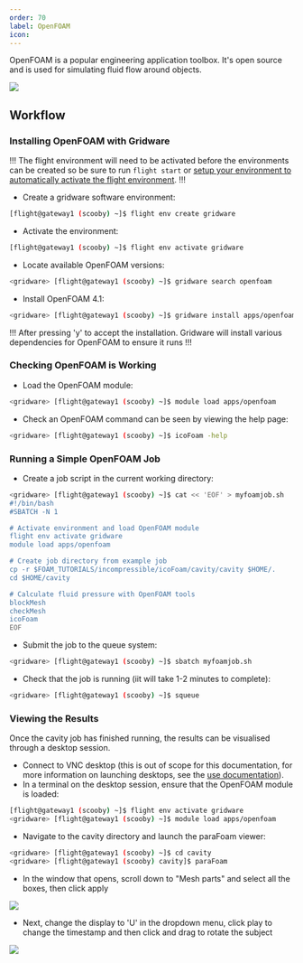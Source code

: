 ```yaml
---
order: 70
label: OpenFOAM
icon: 
---
```


OpenFOAM is a popular engineering application toolbox. It's open source and is used for simulating fluid flow around objects. 

![](/images/openfoam_about_1.png)

## Workflow

### Installing OpenFOAM with Gridware

!!! 
The flight environment will need to be activated before the environments can be created so be sure to run `flight start` or [setup your environment to automatically activate the flight environment](https://use.openflighthpc.org/en/latest/working-with-user-suite/flight-environment.html#activating-the-flight-environment).
!!!

- Create a gridware software environment:

```bash
[flight@gateway1 (scooby) ~]$ flight env create gridware
```

- Activate the environment:

```bash
[flight@gateway1 (scooby) ~]$ flight env activate gridware
```

- Locate available OpenFOAM versions:

```bash
<gridware> [flight@gateway1 (scooby) ~]$ gridware search openfoam
```

- Install OpenFOAM 4.1:

```bash
<gridware> [flight@gateway1 (scooby) ~]$ gridware install apps/openfoam/4.1
```

!!!
After pressing 'y' to accept the installation. Gridware will install various dependencies for OpenFOAM to ensure it runs
!!!

### Checking OpenFOAM is Working

- Load the OpenFOAM module:

```bash
<gridware> [flight@gateway1 (scooby) ~]$ module load apps/openfoam
```

- Check an OpenFOAM command can be seen by viewing the help page:

```bash
<gridware> [flight@gateway1 (scooby) ~]$ icoFoam -help
```

### Running a Simple OpenFOAM Job

- Create a job script in the current working directory:

```bash
<gridware> [flight@gateway1 (scooby) ~]$ cat << 'EOF' > myfoamjob.sh
#!/bin/bash
#SBATCH -N 1

# Activate environment and load OpenFOAM module
flight env activate gridware
module load apps/openfoam

# Create job directory from example job
cp -r $FOAM_TUTORIALS/incompressible/icoFoam/cavity/cavity $HOME/.
cd $HOME/cavity

# Calculate fluid pressure with OpenFOAM tools
blockMesh
checkMesh
icoFoam
EOF
```

- Submit the job to the queue system:

```bash
<gridware> [flight@gateway1 (scooby) ~]$ sbatch myfoamjob.sh
```

- Check that the job is running (iit will take 1-2 minutes to complete):

```bash
<gridware> [flight@gateway1 (scooby) ~]$ squeue
```

### Viewing the Results

Once the cavity job has finished running, the results can be visualised through a desktop session.
- Connect to VNC desktop (this is out of scope for this documentation, for more information on launching desktops, see the [use documentation](https://use.openflighthpc.org/en/latest/working-with-user-suite/flight-desktop.html#launch-a-desktop-session)).
- In a terminal on the desktop session, ensure that the OpenFOAM module is loaded:

```bash
[flight@gateway1 (scooby) ~]$ flight env activate gridware
<gridware> [flight@gateway1 (scooby) ~]$ module load apps/openfoam
```

- Navigate to the cavity directory and launch the paraFoam viewer:

```bash
<gridware> [flight@gateway1 (scooby) ~]$ cd cavity
<gridware> [flight@gateway1 (scooby) cavity]$ paraFoam
```

- In the window that opens, scroll down to "Mesh parts" and select all the boxes, then click apply

![](/images/openfoam_parafoam_1.png)

- Next, change the display to 'U' in the dropdown menu, click play to change the timestamp and then click and drag to rotate the subject

![](/images/openfoam_parafoam_2.png)
